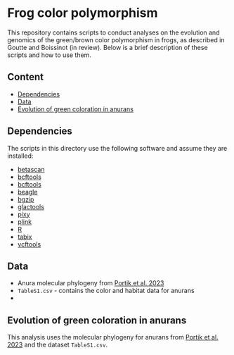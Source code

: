 # Frog color polymorphism

This repository contains scripts to conduct analyses on the evolution and genomics of the green/brown color polymorphism in frogs, as described in Goutte and Boissinot (in review). Below is a brief description of these scripts and how to use them.

## Content
* [Dependencies](#dependencies)
* [Data](#data)
* [Evolution of green coloration in anurans](#evolution-of-green-coloration-in-anurans)



## Dependencies
The scripts in this directory use the following software and assume they are installed:

* [betascan](https://github.com/ksiewert/BetaScan)
* [bcftools](http://www.htslib.org/)
* [bcftools](http://www.htslib.org/)
* [beagle](https://faculty.washington.edu/browning/beagle/beagle.html)
* [bgzip](http://www.htslib.org/)
* [glactools](https://github.com/grenaud/glactools)
* [pixy](https://pixy.readthedocs.io/en/latest/)
* [plink](https://www.cog-genomics.org/plink/)
* [R](https://cran.r-project.org/)
* [tabix](http://www.htslib.org/)
* [vcftools](https://vcftools.github.io/index.html)

## Data

* Anura molecular phylogeny from [Portik et al. 2023](https://www.sciencedirect.com/science/article/pii/S1055790323002075)
* `TableS1.csv` - contains the color and habitat data for anurans
* 

## Evolution of green coloration in anurans
This analysis uses the molecular phylogeny for anurans from [Portik et al. 2023](https://www.sciencedirect.com/science/article/pii/S1055790323002075) and the dataset `TableS1.csv`. 


